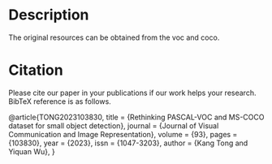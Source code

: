 # Description
The original resources can be obtained from the voc and coco.

# Citation
Please cite our paper in your publications if our work helps your research. BibTeX reference is as follows.

@article{TONG2023103830,
title = {Rethinking PASCAL-VOC and MS-COCO dataset for small object detection},
journal = {Journal of Visual Communication and Image Representation},
volume = {93},
pages = {103830},
year = {2023},
issn = {1047-3203},
author = {Kang Tong and Yiquan Wu},
}
